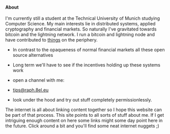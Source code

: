 
#### About

I'm currently still a student at the Technical University of Munich studying Computer Science.
My main interests lie in distributed systems, applied cryptography and financial markets.
So naturally I've gravitated towards bitcoin and the lightning network. 
I run a bitcoin and lightning node and have contributed to [things](https://github.com/raphjaph/satdress) on the periphery.

- In contrast to the opaqueness of normal financial markets all these open source alternatives 
- Long term we'll have to see if the incentives holding up these systems work
- open a channel with me:
![]()

- tips@raph.8el.eu
- look under the hood and try out stuff completely permissionlessly.

The internet is all about linking content together so I hope this website can be part of that process.
This site points to all sorts of stuff about me. 
If I get intriguing enough content on here some links might some day point here in the future.
Click around a bit and you'll find some neat internet nuggets ;)
